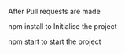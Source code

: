 After Pull requests are made 


npm install to Initialise the project


npm start to start the project
